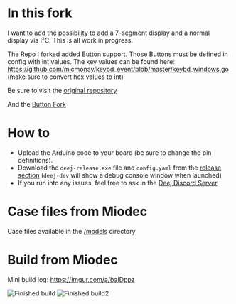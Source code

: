 # In this fork
  I want to add the possibility to add a 7-segment display and a normal display via I²C. This is all work in progress.

  The Repo I forked added Button support. Those Buttons must be defined in config with int values. The key values can be found here: https://github.com/micmonay/keybd_event/blob/master/keybd_windows.go (make sure to convert hex values to int)

  Be sure to visit the [original repository](https://github.com/omriharel/deej)

  And the [Button Fork](https://github.com/Miodec/deej)

# How to

 - Upload the Arduino code to your board (be sure to change the pin definitions).
 - Download the `deej-release.exe` file and `config.yaml` from the [release section](https://github.com/Miodec/deej/releases/tag/compile) (`deej-dev` will show a debug console window when launched)
 - If you run into any issues, feel free to ask in the [Deej Discord Server](https://discord.gg/nf88NJu)

# Case files from Miodec

Case files available in the [/models](https://github.com/Miodec/deej/tree/master/models) directory

# Build from Miodec

Mini build log: https://imgur.com/a/baIDppz

![Finished build](https://i.imgur.com/neM2xle.jpg)
![Finished build2](https://i.imgur.com/moRmNFJ.jpg)




